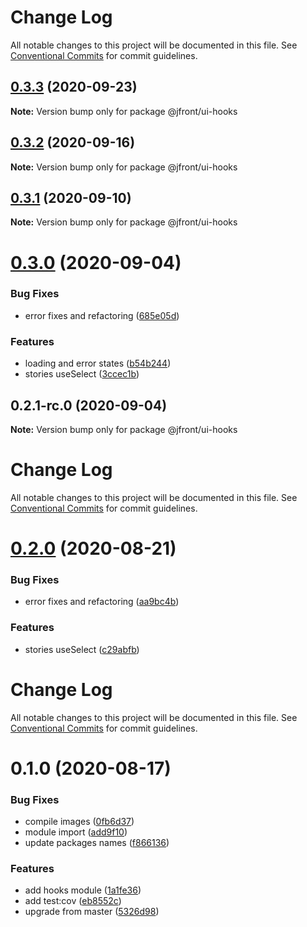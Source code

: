 # Change Log

All notable changes to this project will be documented in this file.
See [Conventional Commits](https://conventionalcommits.org) for commit guidelines.

## [0.3.3](https://github.com/Jepria/jfront-ui/compare/@jfront/ui-hooks@0.3.2...@jfront/ui-hooks@0.3.3) (2020-09-23)

**Note:** Version bump only for package @jfront/ui-hooks





## [0.3.2](https://github.com/Jepria/jfront-ui/compare/@jfront/ui-hooks@0.3.1...@jfront/ui-hooks@0.3.2) (2020-09-16)

**Note:** Version bump only for package @jfront/ui-hooks





## [0.3.1](https://github.com/Jepria/jfront-ui/compare/@jfront/ui-hooks@0.3.0...@jfront/ui-hooks@0.3.1) (2020-09-10)

**Note:** Version bump only for package @jfront/ui-hooks





# [0.3.0](https://github.com/Jepria/jfront-ui/compare/@jfront/ui-hooks@0.2.0...@jfront/ui-hooks@0.3.0) (2020-09-04)


### Bug Fixes

* error fixes and refactoring ([685e05d](https://github.com/Jepria/jfront-ui/commit/685e05dd0d2caeafda07990ca3c245c7166a8ce5))


### Features

* loading and error states ([b54b244](https://github.com/Jepria/jfront-ui/commit/b54b2441655edbc3adce075a0de61ebd0e3d75b7))
* stories useSelect ([3ccec1b](https://github.com/Jepria/jfront-ui/commit/3ccec1b31566faf7767b0489dfa6c8a630f46768))





## 0.2.1-rc.0 (2020-09-04)

**Note:** Version bump only for package @jfront/ui-hooks





# Change Log

All notable changes to this project will be documented in this file. See
[Conventional Commits](https://conventionalcommits.org) for commit guidelines.

# [0.2.0](https://github.com/Jepria/jfront-ui/compare/@jfront/ui-hooks@0.1.0...@jfront/ui-hooks@0.2.0) (2020-08-21)

### Bug Fixes

- error fixes and refactoring
  ([aa9bc4b](https://github.com/Jepria/jfront-ui/commit/aa9bc4b4e67f3539519eef5e30235cbe065cbf69))

### Features

- stories useSelect
  ([c29abfb](https://github.com/Jepria/jfront-ui/commit/c29abfb136f08692eb112921f4646f600bd8a577))

# Change Log

All notable changes to this project will be documented in this file. See
[Conventional Commits](https://conventionalcommits.org) for commit guidelines.

# 0.1.0 (2020-08-17)

### Bug Fixes

- compile images
  ([0fb6d37](https://github.com/Jepria/jfront-components/commit/0fb6d3746627cd554693b7e8c5e142ad4db5a5fc))
- module import
  ([add9f10](https://github.com/Jepria/jfront-components/commit/add9f100aabefa240473c6b5152c00c5668f5a6f))
- update packages names
  ([f866136](https://github.com/Jepria/jfront-components/commit/f866136a1ac3388a010816fe9cfffa75c91818b7))

### Features

- add hooks module
  ([1a1fe36](https://github.com/Jepria/jfront-components/commit/1a1fe3607d81ee2ab4c6cbdc4fcd8aee8838e33a))
- add test:cov
  ([eb8552c](https://github.com/Jepria/jfront-components/commit/eb8552cda1ad5056ae62d665b31cf8ff6f0b760f))
- upgrade from master
  ([5326d98](https://github.com/Jepria/jfront-components/commit/5326d98afe334a1b8d1bcfdea9b93359c506a5b9))
